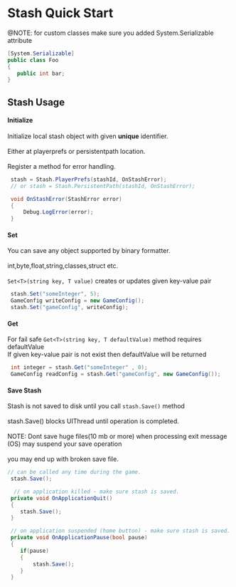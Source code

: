 # Stash Quick Start

@NOTE: for custom classes make sure you added System.Serializable attribute 
```csharp 
[System.Serializable]
public class Foo 
{
   public int bar;
}
```
## Stash Usage 

#### Initialize
Initialize local stash object with given **unique** identifier. 
<br></br>
Either at playerprefs or persistentpath location.
<br></br>
Register a method for error handling.
```csharp
 stash = Stash.PlayerPrefs(stashId, OnStashError);
 // or stash = Stash.PersistentPath(stashId, OnStashError);

 void OnStashError(StashError error)
 {
     Debug.LogError(error);
 }
```
#### Set 
You can save any object supported by binary formatter. 
<br></br>
int,byte,float,string,classes,struct etc.
<br></br>
 `Set<T>(string key, T value)` creates or updates given key-value pair 
```csharp 
 stash.Set("someInteger", 5);
 GameConfig writeConfig = new GameConfig();
 stash.Set("gameConfig", writeConfig);
```
#### Get 
For fail safe `Get<T>(string key, T defaultValue)` method requires defaultValue<br>
If given key-value pair is not exist then defaultValue will be returned
```csharp 
 int integer = stash.Get("someInteger" , 0);
 GameConfig readConfig = stash.Get("gameConfig", new GameConfig());
```
#### Save Stash 
Stash is not saved to disk until you call `stash.Save()` method
<br></br>
stash.Save() blocks UIThread until operation is completed.
<br></br>
NOTE: Dont save huge files(10 mb or more) when processing exit message (OS) may suspend your save operation
<br></br>
you may end up with broken save file.
```csharp 
// can be called any time during the game.
 stash.Save(); 

  // on application killed - make sure stash is saved.
 private void OnApplicationQuit()
 {
    stash.Save();
 }

 // on application suspended (home button) - make sure stash is saved.
 private void OnApplicationPause(bool pause)
 {
    if(pause)
    {
        stash.Save();
    }
 }
```